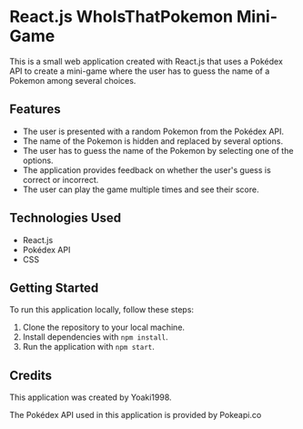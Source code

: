 React.js WhoIsThatPokemon Mini-Game
==========================

This is a small web application created with React.js that uses a Pokédex API to create a mini-game where the user has to guess the name of a Pokemon among several choices.

Features
--------

-   The user is presented with a random Pokemon from the Pokédex API.
-   The name of the Pokemon is hidden and replaced by several options.
-   The user has to guess the name of the Pokemon by selecting one of the options.
-   The application provides feedback on whether the user's guess is correct or incorrect.
-   The user can play the game multiple times and see their score.

Technologies Used
-----------------

-   React.js
-   Pokédex API
-   CSS

Getting Started
---------------

To run this application locally, follow these steps:

1.  Clone the repository to your local machine.
2.  Install dependencies with `npm install`.
3.  Run the application with `npm start`.

Credits
-------

This application was created by Yoaki1998.

The Pokédex API used in this application is provided by Pokeapi.co
